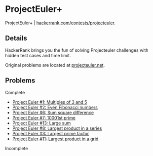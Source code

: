 # ProjectEuler+
ProjectEuler+ | [hackerrank.com/contests/projecteuler](https://www.hackerrank.com/contests/projecteuler).

## Details
HackerRank brings you the fun of solving Projecteuler challenges with hidden test cases and time limit.

Original problems are located at [projecteuler.net](https://projecteuler.net/).

## Problems
Complete
- [Project Euler #1: Multiples of 3 and 5](https://www.hackerrank.com/contests/projecteuler/challenges/euler001/problem)
- [Project Euler #2: Even Fibonacci numbers](https://www.hackerrank.com/contests/projecteuler/challenges/euler002/problem)
- [Project Euler #6: Sum square difference](https://www.hackerrank.com/contests/projecteuler/challenges/euler006/problem)
- [Project Euler #7: 10001st prime](https://www.hackerrank.com/contests/projecteuler/challenges/euler007/problem)
- [Project Euler #13: Large sum](https://www.hackerrank.com/contests/projecteuler/challenges/euler013/problem)
- [Project Euler #8: Largest product in a series](https://www.hackerrank.com/contests/projecteuler/challenges/euler008/problem)
- [Project Euler #3: Largest prime factor](https://www.hackerrank.com/contests/projecteuler/challenges/euler003/problem)
- [Project Euler #11: Largest product in a grid](https://www.hackerrank.com/contests/projecteuler/challenges/euler011/problem)

Incomplete
